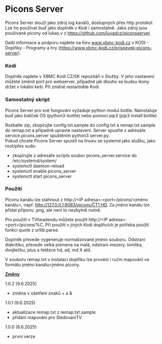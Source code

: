 <h1>Picons Server</h1>

Picons Server slouží jako zdroj log kanálů, dostupných přes http protokol. Lze ho používat buď jako doplněk v Kodi i samostatně. Jako zdroj jsou používané picony od lukas.v z https://github.com/luvadcz/piconsserver.

Další informace a podporu najdete na fóru www.xbmc-kodi.cz v KODI - Doplňky - Programy a hry (https://www.xbmc-kodi.cz/prispevek-picons-server).

<h3>Kodi</h3>

Doplněk najdete v XBMC Kodi CZ/SK repozitáři v Služby. V jeho nastavení můžete změnit port pro webserver, případně jak dlouho se budou ikony držet v lokální keši. Při změně restartněte Kodi.

<h3>Samostatný skript</h3>

Picons Server pro své fungování vyžaduje python modul bottle. Nainstaluje buď jako balíček OS (python3-bottle) nebo pomocí pip3 (pip3 install bottle)

Rozbalte zip, zkopírujte config.txt.sample do config.txt a remap.txt.sample do remap.txt a případně upravte nastavení. Server spusťte z adresáře service.picons.server spuštěním python3 server.py.<br>
Pokud chcete Picons Server spustit na linuxu se systemd jako službu, jako root/přes sudo:
- zkopírujte z adresáře scripts soubor picons_server.service do /etc/systemd/system/
- systemctl daemon-reload
- systemctl enable picons_server
- systemctl start picons_server

<h3>Použití</h3>

Piconu kanálu lze stáhnout z http://&lt;IP adresa&gt;:&lt;port&gt;/picons/&lt;jméno kanálu&gt;, např. http://127.0.0.1:8083/picons/ČT1 HD. Za jméno kanálu lze přidat příponu .png, ale není to nezbytně nutné. 

Pro použití v TVheadendu můžete použít http://&lt;IP adresa&gt;:&lt;port&gt;/picons/%C. Při použití v jiných Kodi doplňcích je potřeba použít funkci quote z urllib.parse.

Doplněk převede vygeneruje normalizované jméno souboru. Odstraní diakritiku, převede velká písmena na malá, odstraní mezery, lomítka, dvojtečku, plus a řetězce hd, ad, md X atd. 

V souboru remap.txt v instalaci doplňku lze provést i ruční mapování ve formátu jméno kanálu&gt;jméno picony.

<b><u>Změny</u></b>

1.0.2 (9.6.2025)
- změna v ošetření znaků + a &

1.0.1 (9.6.2025)
- aktualizace remap.txt z remap.txt.sample
- přidání mapování pro SledovaniTV

1.0.0 (8.6.2025)
- první verze
